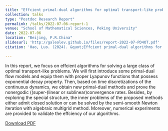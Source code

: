 ```yaml
---
title: "Effcient primal-dual algorithms for optimal transport-like problems"
collection: talks
type: "Postdoc Research Report"
permalink: /talks/2022-07-06-report-1
venue: "School of Mathematical Sciences, Peking University"
date: 2022-07-06
location: "Beijing, P.R.China"
slidesurl: 'http://galeolev.github.io/files/report-2022-07-PD4OT.pdf'
citation: 'Hao, Luo. (2024). &quot;Effcient primal-dual algorithms for optimal transport-like problems &quot; <i>Technical Report</i>.'

---
```


In this report, we focus on effcient algorithms for solving a large class of optimal transport-like problems. We will first introduce some primal-dual flow models and equip them with proper Lyapunov functions that possess exponential decay property. Then, based on time discretizations of the continuous dynamics, we obtain new primal-dual methods and prove the nonergodic ((super-)linear or sublinear)convergence rates. Besides, by exploring the special structure, the inner problems of the proposed methods either admit closed solution or can be solved by the semi-smooth Newton iteration with algebraic multigrid method. Moreover, numerical experiments are provided to validate the effciency of our algorithms. 

[Download PDF](http://galeolev.github.io/files/report-2022-07-PD4OT.pdf)
